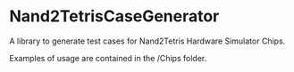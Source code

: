 # Nand2TetrisCaseGenerator
A library to generate test cases for Nand2Tetris Hardware Simulator Chips.

Examples of usage are contained in the /Chips folder.

